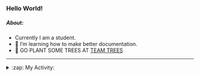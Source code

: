 ### Hello World!

##### About:
- Currently I am a student.
- 🌱 I’m learning how to make better documentation.
- 🌱 GO PLANT SOME TREES AT [TEAM TREES](https://teamtrees.org/)

---
<details>
  <summary>:zap: My Activity:</summary>
  
<!--START_SECTION:waka-->
![Code Time](http://img.shields.io/badge/Code%20Time-1%2C152%20hrs%2039%20mins-blue)

**I'm a Night 🦉** 

```text
🌞 Morning                1424 commits        ██░░░░░░░░░░░░░░░░░░░░░░░   09.20 % 
🌆 Daytime                5492 commits        █████████░░░░░░░░░░░░░░░░   35.47 % 
🌃 Evening                4452 commits        ███████░░░░░░░░░░░░░░░░░░   28.75 % 
🌙 Night                  4115 commits        ███████░░░░░░░░░░░░░░░░░░   26.58 % 
```
📅 **I'm Most Productive on Wednesday** 

```text
Monday                   2327 commits        ████░░░░░░░░░░░░░░░░░░░░░   15.03 % 
Tuesday                  2022 commits        ███░░░░░░░░░░░░░░░░░░░░░░   13.06 % 
Wednesday                3578 commits        ██████░░░░░░░░░░░░░░░░░░░   23.11 % 
Thursday                 1912 commits        ███░░░░░░░░░░░░░░░░░░░░░░   12.35 % 
Friday                   1519 commits        ██░░░░░░░░░░░░░░░░░░░░░░░   09.81 % 
Saturday                 1383 commits        ██░░░░░░░░░░░░░░░░░░░░░░░   08.93 % 
Sunday                   2742 commits        ████░░░░░░░░░░░░░░░░░░░░░   17.71 % 
```


📊 **This Week I Spent My Time On** 

```text
🔥 Editors: 
VS Code                  6 hrs 17 mins       █████████████████████████   100.00 % 

🐱‍💻 Projects: 
giveth-dapps-v2          3 hrs 48 mins       ███████████████░░░░░░░░░░   60.53 % 
praise                   2 hrs 28 mins       ██████████░░░░░░░░░░░░░░░   39.47 % 
```


 Last Updated on 15/07/2023 01:38:27 UTC
<!--END_SECTION:waka-->
</details>
